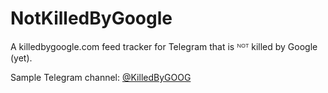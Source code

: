 # NotKilledByGoogle

A killedbygoogle.com feed tracker for Telegram that is ᴺᴼᵀ killed by Google (yet).

Sample Telegram channel: [@KilledByGOOG](https://t.me/killedbygoog)
